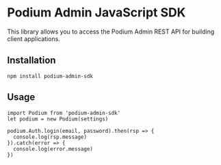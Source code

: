 # Podium Admin JavaScript SDK

This library allows you to access the Podium Admin REST API for building client applications. 

## Installation
```
npm install podium-admin-sdk
```

## Usage
```
import Podium from 'podium-admin-sdk'
let podium = new Podium(settings)

podium.Auth.login(email, password).then(rsp => {
  console.log(rsp.message)
}).catch(error => {
  console.log(error.message)
})
``` 

